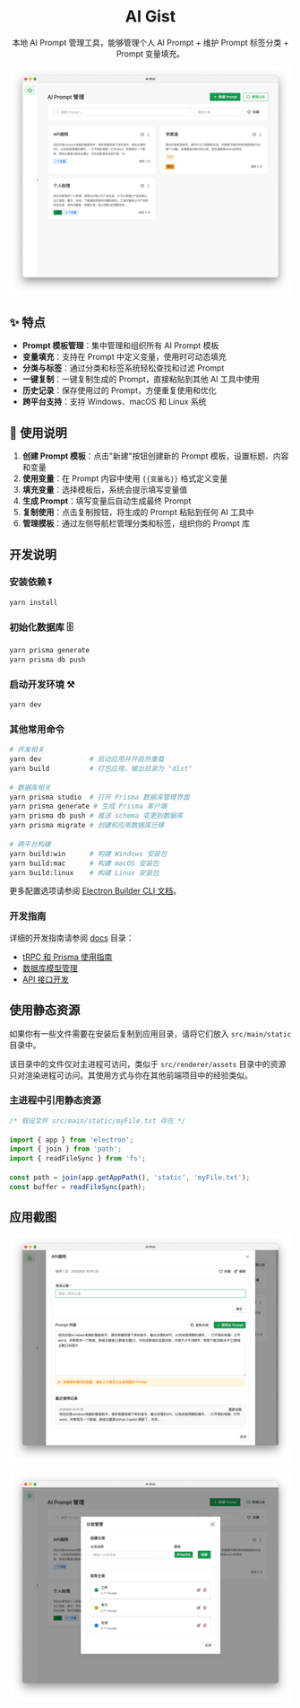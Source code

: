 <div align="center">

# AI Gist

本地 AI Prompt 管理工具，能够管理个人 AI Prompt + 维护 Prompt 标签分类 + Prompt 变量填充。

</div>

![](docs/images/image01.png)

## ✨ 特点

- **Prompt 模板管理**：集中管理和组织所有 AI Prompt 模板
- **变量填充**：支持在 Prompt 中定义变量，使用时可动态填充
- **分类与标签**：通过分类和标签系统轻松查找和过滤 Prompt
- **一键复制**：一键复制生成的 Prompt，直接粘贴到其他 AI 工具中使用
- **历史记录**：保存使用过的 Prompt，方便重复使用和优化
- **跨平台支持**：支持 Windows、macOS 和 Linux 系统

## 🚀 使用说明

1. **创建 Prompt 模板**：点击"新建"按钮创建新的 Prompt 模板，设置标题、内容和变量
2. **使用变量**：在 Prompt 内容中使用 `{{变量名}}` 格式定义变量
3. **填充变量**：选择模板后，系统会提示填写变量值
4. **生成 Prompt**：填写变量后自动生成最终 Prompt
5. **复制使用**：点击复制按钮，将生成的 Prompt 粘贴到任何 AI 工具中
6. **管理模板**：通过左侧导航栏管理分类和标签，组织你的 Prompt 库

## 开发说明

### 安装依赖 ⏬

```bash
yarn install
```

### 初始化数据库 🗄️

```bash
yarn prisma generate
yarn prisma db push
```

### 启动开发环境 ⚒️

```bash
yarn dev
```

### 其他常用命令

```bash
# 开发相关
yarn dev            # 启动应用并开启热重载
yarn build          # 打包应用，输出目录为 "dist"

# 数据库相关
yarn prisma studio  # 打开 Prisma 数据库管理界面
yarn prisma generate # 生成 Prisma 客户端
yarn prisma db push # 推送 schema 变更到数据库
yarn prisma migrate # 创建和应用数据库迁移

# 跨平台构建
yarn build:win      # 构建 Windows 安装包
yarn build:mac      # 构建 macOS 安装包
yarn build:linux    # 构建 Linux 安装包
```

更多配置选项请参阅 [Electron Builder CLI 文档](https://www.electron.build/cli.html)。

### 开发指南

详细的开发指南请参阅 [docs](./docs) 目录：

- [tRPC 和 Prisma 使用指南](./docs/trpc-prisma-guide.md)
- [数据库模型管理](./docs/database-models.md)
- [API 接口开发](./docs/api-development.md)

## 使用静态资源

如果你有一些文件需要在安装后复制到应用目录，请将它们放入 `src/main/static` 目录中。

该目录中的文件仅对主进程可访问，类似于 `src/renderer/assets` 目录中的资源只对渲染进程可访问。其使用方式与你在其他前端项目中的经验类似。

### 主进程中引用静态资源

```ts
/* 假设文件 src/main/static/myFile.txt 存在 */

import { app } from 'electron';
import { join } from 'path';
import { readFileSync } from 'fs';

const path = join(app.getAppPath(), 'static', 'myFile.txt');
const buffer = readFileSync(path);
```

## 应用截图

![](docs/images/image02.png)

![](docs/images/image03.png)
